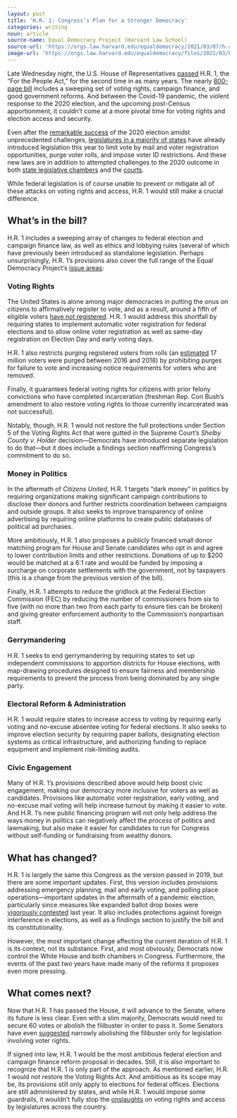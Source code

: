 ```yaml
---
layout: post
title: 'H.R. 1: Congress’s Plan for a Stronger Democracy'
categories: writing
noun: article
source-name: Equal Democracy Project (Harvard Law School)
source-url: 'https://orgs.law.harvard.edu/equaldemocracy/2021/03/07/h-r-1-congresss-plan-for-a-stronger-democracy/'
image-url: 'https://orgs.law.harvard.edu/equaldemocracy/files/2021/03/ForThePeople_cam2_032719_54_of_54_46565268935-1024x683.jpg'
---
```


Late Wednesday night, the U.S. House of Representatives [passed](https://www.reuters.com/article/us-usa-election-house/u-s-house-passes-sweeping-election-bill-senate-prospects-unclear-idUSKCN2AV2JM) H.R. 1, the “For the People Act,” for the second time in as many years. The nearly [800-page bill](https://www.govinfo.gov/content/pkg/BILLS-117hr1ih/pdf/BILLS-117hr1ih.pdf) includes a sweeping set of voting rights, campaign finance, and good government reforms. And between the Covid-19 pandemic, the violent response to the 2020 election, and the upcoming post-Census apportionment, it couldn’t come at a more pivotal time for voting rights and election access and security.

Even after the [remarkable success](https://www.cisa.gov/news/2020/11/12/joint-statement-elections-infrastructure-government-coordinating-council-election) of the 2020 election amidst unprecedented challenges, [legislatures in a majority of states](https://www.brennancenter.org/our-work/research-reports/voting-laws-roundup-february-2021) have already introduced legislation this year to limit vote by mail and voter registration opportunities, purge voter rolls, and impose voter ID restrictions. And these new laws are in addition to attempted challenges to the 2020 outcome in both [state legislative chambers](https://thebrunswicknews.com/news/local_news/ligon-renews-call-for-special-session-after-seven-hour-marathon-senate-hearing/article_c211e378-ac47-5fbe-8d62-2c444a3448b4.html) and the [courts](https://www.businessinsider.com/trump-campaign-lawsuits-election-results-2020-11).

While federal legislation is of course unable to prevent or mitigate all of these attacks on voting rights and access, H.R. 1 would still make a crucial difference.

## What’s in the bill?

H.R. 1 includes a sweeping array of changes to federal election and campaign finance law, as well as ethics and lobbying rules (several of which have previously been introduced as standalone legislation. Perhaps unsurprisingly, H.R. 1’s provisions also cover the full range of the Equal Democracy Project’s [issue areas](https://orgs.law.harvard.edu/equaldemocracy/issues/):

### Voting Rights

The United States is alone among major democracies in putting the onus on citizens to affirmatively register to vote, and as a result, around a fifth of eligible voters [have not registered](https://www.pewtrusts.org/-/media/assets/2017/06/ei_why_are_millions_of_citizens_not_registered_to_vote.pdf). H.R. 1 would address this shortfall by requiring states to implement automatic voter registration for federal elections and to allow online voter registration as well as same-day registration on Election Day and early voting days.

H.R. 1 also restricts purging registered voters from rolls (an [estimated](https://www.brennancenter.org/our-work/policy-solutions/congress-must-pass-people-act) 17 million voters were purged between 2016 and 2018) by prohibiting purges for failure to vote and increasing notice requirements for voters who are removed.

Finally, it guarantees federal voting rights for citizens with prior felony convictions who have completed incarceration (freshman Rep. Cori Bush’s amendment to also restore voting rights to those currently incarcerated was not successful).

Notably, though, H.R. 1 would not restore the full protections under Section 5 of the Voting Rights Act that were gutted in the Supreme Court’s _Shelby County v. Holder_ decision—Democrats have introduced separate legislation to do that—but it does include a findings section reaffirming Congress’s commitment to do so.

### Money in Politics

In the aftermath of _Citizens United_, H.R. 1 targets “dark money” in politics by requiring organizations making significant campaign contributions to disclose their donors and further restricts coordination between campaigns and outside groups. It also seeks to improve transparency of online advertising by requiring online platforms to create public databases of political ad purchases.

More ambitiously, H.R. 1 also proposes a publicly financed small donor matching program for House and Senate candidates who opt in and agree to lower contribution limits and other restrictions. Donations of up to $200 would be matched at a 6:1 rate and would be funded by imposing a surcharge on corporate settlements with the government, not by taxpayers (this is a change from the previous version of the bill).

Finally, H.R. 1 attempts to reduce the gridlock at the Federal Election Commission (FEC) by reducing the number of commissioners from six to five (with no more than two from each party to ensure ties can be broken) and giving greater enforcement authority to the Commission’s nonpartisan staff.

### Gerrymandering

H.R. 1 seeks to end gerrymandering by requiring states to set up independent commissions to apportion districts for House elections, with map-drawing procedures designed to ensure fairness and membership requirements to prevent the process from being dominated by any single party.

### Electoral Reform & Administration

H.R. 1 would require states to increase access to voting by requiring early voting and no-excuse absentee voting for federal elections. It also seeks to improve election security by requiring paper ballots, designating election systems as critical infrastructure, and authorizing funding to replace equipment and implement risk-limiting audits.

### Civic Engagement

Many of H.R. 1’s provisions described above would help boost civic engagement, making our democracy more inclusive for voters as well as candidates. Provisions like automatic voter registration, early voting, and no-excuse mail voting will help increase turnout by making it easier to vote. And H.R. 1’s new public financing program will not only help address the ways money in politics can negatively affect the _process_ of politics and lawmaking, but also make it easier for candidates to run for Congress without self-funding or fundraising from wealthy donors.

## What has changed?

H.R. 1 is largely the same this Congress as the version passed in 2019, but there are some important updates. First, this version includes provisions addressing emergency planning, mail and early voting, and polling place operations—important updates in the aftermath of a pandemic election, particularly since measures like expanded ballot drop boxes were [vigorously contested](https://www.cnn.com/2020/10/13/us/texas-election-ballot-drop-box-ruling/index.html) last year. It also includes protections against foreign interference in elections, as well as a findings section to justify the bill and its constitutionality.

However, the most important change affecting the current iteration of H.R. 1 is its context, not its substance. First, and most obviously, Democrats now control the White House and both chambers in Congress. Furthermore, the events of the past two years have made many of the reforms it proposes even more pressing.

## What comes next?

Now that H.R. 1 has passed the House, it will advance to the Senate, where its future is less clear. Even with a slim majority, Democrats would need to secure 60 votes or abolish the filibuster in order to pass it. Some Senators have even [suggested](https://www.washingtonpost.com/opinions/2021/03/03/klobuchar-filibuster-reform-hr1/) narrowly abolishing the filibuster only for legislation involving voter rights.

If signed into law, H.R. 1 would be the most ambitious federal election and campaign finance reform proposal in decades. Still, it is also important to recognize that H.R. 1 is only part of the approach. As mentioned earlier, H.R. 1 would not restore the Voting Rights Act. And ambitious as its scope may be, its provisions still only apply to elections for federal offices. Elections are still administered by states, and while H.R. 1 would impose some guardrails, it wouldn’t fully stop the [onslaughts](https://www.brennancenter.org/our-work/research-reports/voting-laws-roundup-january-2021) on voting rights and access by legislatures across the country.

